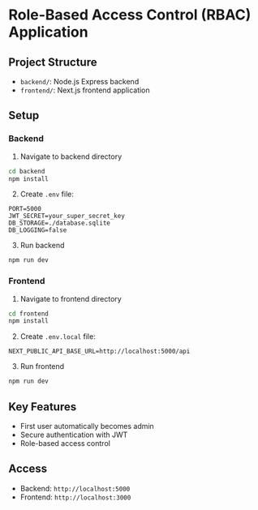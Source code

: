 # Role-Based Access Control (RBAC) Application

## Project Structure
- `backend/`: Node.js Express backend
- `frontend/`: Next.js frontend application

## Setup

### Backend
1. Navigate to backend directory
```bash
cd backend
npm install
```

2. Create `.env` file:
```
PORT=5000
JWT_SECRET=your_super_secret_key
DB_STORAGE=./database.sqlite
DB_LOGGING=false
```

3. Run backend
```bash
npm run dev
```

### Frontend
1. Navigate to frontend directory
```bash
cd frontend
npm install
```

2. Create `.env.local` file:
```
NEXT_PUBLIC_API_BASE_URL=http://localhost:5000/api
```

3. Run frontend
```bash
npm run dev
```

## Key Features
- First user automatically becomes admin
- Secure authentication with JWT
- Role-based access control

## Access
- Backend: `http://localhost:5000`
- Frontend: `http://localhost:3000`